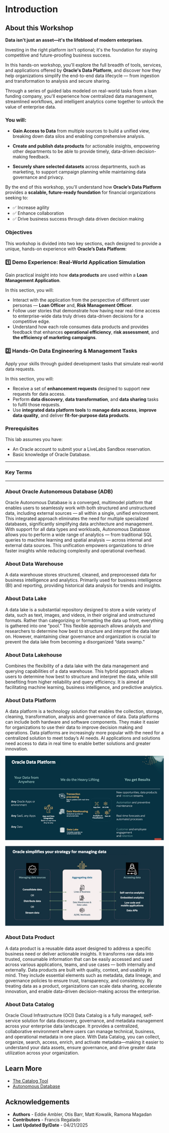 # Introduction  

## About this Workshop  

**Data isn't just an asset—it's the lifeblood of modern enterprises**.  

Investing in the right platform isn't optional; it's the foundation for staying competitive and future-proofing business success.  

In this hands-on workshop, you'll explore the full breadth of tools, services, and applications offered by **Oracle's Data Platform**, and discover how they help organizations simplify the end-to-end data lifecycle — from ingestion and transformation to analysis and secure sharing.  

Through a series of guided labs modeled on real-world tasks from a loan funding company, you'll experience how centralized data management, streamlined workflows, and intelligent analytics come together to unlock the value of enterprise data.  

### You will:  

* **Gain Access to Data** from multiple sources to build a unified view, breaking down data silos and enabling comprehensive analysis.  

* **Create and publish data products** for actionable insights, empowering other departments to be able to provide timely, data-driven decision-making feedback.  

* **Securely share selected datasets** across departments, such as marketing, to support campaign planning while maintaining data governance and privacy.  

By the end of this workshop, you'll understand how **Oracle’s Data Platform** provides a **scalable, future-ready foundation** for financial organizations seeking to:  

* ✅ Increase agility  
* ✅ Enhance collaboration  
* ✅ Drive business success through data driven decision making  

### **Objectives**

This workshop is divided into two key sections, each designed to provide a unique, hands-on experience with **Oracle’s Data Platform**:

### 1️⃣ **Demo Experience: Real-World Application Simulation**

  Gain practical insight into how **data products** are used within a **Loan Management Application**.

  In this section, you will:
  *	Interact with the application from the perspective of different user personas — **Loan Officer** and, **Risk Management Officer**.
  * Follow user stories that demonstrate how having near real-time access to enterprise-wide data truly drives data-driven decisions for a competitive edge.
  *	Understand how each role consumes data products and provides feedback that enhances **operational efficiency**, **risk assessment**, and **the efficiency of marketing campaigns**.

### 2️⃣ **Hands-On Data Engineering & Management Tasks**

  Apply your skills through guided development tasks that simulate real-world data requests.

  In this section, you will:
  *	Receive a set of **enhancement requests** designed to support new requests for data access.
  *	Perform **data discovery**, **data transformation**, and **data sharing** tasks to fulfil those requests.
  *	Use **integrated data platform tools** to **manage data access**, **improve data quality**, and deliver **fit-for-purpose data products**.

### **Prerequisites**

This lab assumes you have:

* An Oracle account to submit your a LiveLabs Sandbox reservation.
* Basic knowledge of Oracle Database.

___

### **Key Terms**

___

### **About Oracle Autonomous Database (ADB)**

Oracle Autonomous Database is a converged, multimodel platform that enables users to seamlessly work with both structured and unstructured data, including external sources — all within a single, unified environment. This integrated approach eliminates the need for multiple specialized databases, significantly simplifying data architecture and management.
With support for all data types and workloads, Autonomous Database allows you to perform a wide range of analytics — from traditional SQL queries to machine learning and spatial analysis — across internal and external data sources. This unification empowers organizations to drive faster insights while reducing complexity and operational overhead.

### **About Data Warehouse**

A data warehouse stores structured, cleaned, and preprocessed data for business intelligence and analytics. Primarily used for business intelligence (BI) and reporting, providing historical data analysis for trends and insights.

### **About Data Lake**

A data lake is a substantial repository designed to store a wide variety of data, such as text, images, and videos, in their original and unstructured formats. Rather than categorizing or formatting the data up front, everything is gathered into one “pool.” This flexible approach allows analysts and researchers to determine how best to structure and interpret the data later on. However, maintaining clear governance and organization is crucial to prevent the data lake from becoming a disorganized “data swamp.”

### **About Data Lakehouse**

Combines the flexibility of a data lake with the data management and querying capabilities of a data warehouse. This hybrid approach allows users to determine how best to structure and interpret the data, while still benefiting from higher reliability and query efficiency.  It is aimed at facilitating machine learning, business intelligence, and predictive analytics.

### **About Data Platform**

A data platform is a technology solution that enables the collection, storage, cleaning, transformation, analysis and governance of data. Data platforms can include both hardware and software components. They make it easier for organizations to use their data to improve decision making and operations. Data platforms are increasingly more popular with the need for a centralized solution to meet today’s AI needs.  AI applications and solutions need access to data in real time to enable better solutions and greater innovation.

![Oracle Data Platform](./images/oracle-data-platform.png)


![Discovery Time](./images/oracle-stategy-managing-data.png)

### **About Data Product**

A data product is a reusable data asset designed to address a specific business need or deliver actionable insights. It transforms raw data into trusted, consumable information that can be easily accessed and used across various applications, teams, and use cases — both internally and externally.
Data products are built with quality, context, and usability in mind. They include essential elements such as metadata, data lineage, and governance policies to ensure trust, transparency, and consistency. By treating data as a product, organizations can scale data sharing, accelerate innovation, and enable data-driven decision-making across the enterprise.

### **About Data Catalog**

Oracle Cloud Infrastructure (OCI) Data Catalog is a fully managed, self-service solution for data discovery, governance, and metadata management across your enterprise data landscape. It provides a centralized, collaborative environment where users can manage technical, business, and operational metadata in one place.
With Data Catalog, you can collect, organize, search, access, enrich, and activate metadata—making it easier to understand your data assets, ensure governance, and drive greater data utilization across your organization.

## Learn More

* [The Catalog Tool](https://docs.oracle.com/en/cloud/paas/autonomous-database/serverless/adbsb/catalog-entities.html)
* [Autonomous Database](https://docs.oracle.com/en/cloud/paas/autonomous-database/index.html)

## Acknowledgements
* **Authors** - Eddie Ambler, Otis Barr, Matt Kowalik, Ramona Magadan
* **Contributors** - Francis Regalado
* **Last Updated By/Date** - 04/21/2025
